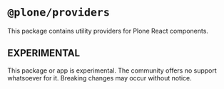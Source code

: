 # `@plone/providers`

This package contains utility providers for Plone React components.

## EXPERIMENTAL

This package or app is experimental.
The community offers no support whatsoever for it.
Breaking changes may occur without notice.
